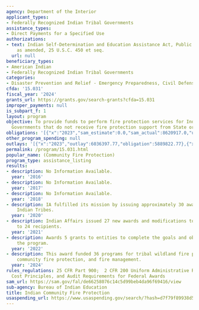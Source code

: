 ```yaml
---
agency: Department of the Interior
applicant_types:
- Federally Recognized Indian Tribal Governments
assistance_types:
- Direct Payments for a Specified Use
authorizations:
- text: Indian Self-Determination and Education Assistance Act, Public Law 93-638,
    as amended, 25 U.S.C. 450 et seq.
  url: null
beneficiary_types:
- American Indian
- Federally Recognized Indian Tribal Governments
categories:
- Disaster Prevention and Relief - Emergency Preparedness, Civil Defense
cfda: '15.031'
fiscal_year: '2024'
grants_url: https://grants.gov/search-grants?cfda=15.031
improper_payments: null
is_subpart_f: 1
layout: program
objective: To provide funds to perform fire protection services for Indian Tribal
  Governments that do not receive fire protection support from State or local government.
obligations: '[{"x":"2023","sam_estimate":0.0,"sam_actual":8620917.0,"usa_spending_actual":8620917.42},{"x":"2024","sam_estimate":0.0,"sam_actual":3981463.0,"usa_spending_actual":5305112.8},{"x":"2025","sam_estimate":0.0,"sam_actual":1590000.0,"usa_spending_actual":5181371.26}]'
other_program_spending: null
outlays: '[{"x":"2023","outlay":6036397.77,"obligation":5889822.77},{"x":"2024","outlay":9244634.44,"obligation":2065016.17},{"x":"2025","outlay":99703.0,"obligation":156696.0}]'
permalink: /program/15.031.html
popular_name: (Community Fire Protection)
program_type: assistance_listing
results:
- description: No Information Available.
  year: '2016'
- description: No Information Available.
  year: '2017'
- description: No Information Available.
  year: '2018'
- description: IA fulfilled its mission by issuing approximately 30 awards to Native
    Indian Tribes.
  year: '2020'
- description: Indian Affairs issued 27 new awards and modifications to existing awards
    to 24 recipients.
  year: '2021'
- description: Awards 5 grants to entities to complete the goals and objectives of
    the program.
  year: '2022'
- description: This award funded 36 programs for tribal wildland fire program, Indian
    community fire protection, and fire management.
  year: '2024'
rules_regulations: 25 CFR Part 900;  2 CFR 200 Uniform Administrative Requirements,
  Cost Principles, and Audit Requirements for Federal Awards
sam_url: https://sam.gov/fal/de66258076c14c5d99beb4da96f69416/view
sub-agency: Bureau of Indian Education
title: Indian Community Fire Protection
usaspending_url: https://www.usaspending.gov/search/?hash=d7f79f89938d5a6c611878ffa65fbfe3
---
```

